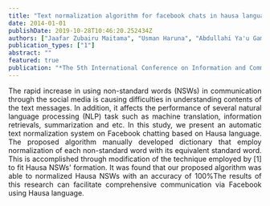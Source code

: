 ```yaml
---
title: "Text normalization algorithm for facebook chats in hausa language"
date: 2014-01-01
publishDate: 2019-10-28T10:46:20.252434Z
authors: ["Jaafar Zubairu Maitama", "Usman Haruna", "Abdullahi Ya'u Gambo", "Bimba Andrew Thomas", "Norisma Binti Idris", "Abdulsalam Ya'u Gital", "Adamu I Abubakar"]
publication_types: ["1"]
abstract: ""
featured: true
publication: "*The 5th International Conference on Information and Communication Technology for The Muslim World (ICT4M)*"
---
```

The rapid increase in using non-standard words (NSWs) in communication through the social media is causing difficulties in understanding contents of the text messages. In addition, it affects the performance of several natural language processing (NLP) task such as machine translation, information retrievals, summarization and etc. In this study, we present an automatic text normalization system on Facebook chatting based on Hausa language. The proposed algorithm manually developed dictionary that employ normalization of each non-standard word with its equivalent standard word. This is accomplished through modification of the technique employed by [1] to fit Hausa NSWs' formation. It was found that our proposed algorithm was able to normalized Hausa NSWs with an accuracy of 100%The results of this research can facilitate comprehensive communication via Facebook using Hausa language.

<style>
body {
text-align: justify}
</style>

